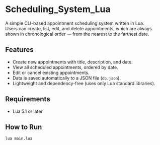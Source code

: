 # Scheduling_System_Lua

A simple CLI-based appointment scheduling system written in Lua.  
Users can create, list, edit, and delete appointments, which are always shown in chronological order — from the nearest to the farthest date.

## Features

- Create new appointments with title, description, and date.
- View all scheduled appointments, ordered by date.
- Edit or cancel existing appointments.
- Data is saved automatically to a JSON file (`db.json`).
- Lightweight and dependency-free (uses only Lua standard libraries).

## Requirements

- Lua 5.1 or later

## How to Run

```bash
lua main.lua
